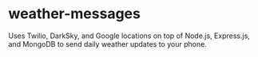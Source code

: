 # weather-messages
Uses Twilio, DarkSky, and Google locations on top of Node.js, Express.js, and MongoDB to send daily weather updates to your phone.
